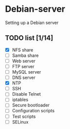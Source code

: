 # Debian-server
Setting up a Debian server

## TODO list [1/14]
   - [x] NFS share
   - [ ] Samba share
   - [ ] Web server
   - [ ] FTP server
   - [ ] MySQL server
   - [ ] DNS server
   - [x] NTP
   - [ ] SSH
   - [ ] Disable Telnet
   - [ ] iptables
   - [ ] Secure bootloader
   - [ ] Configuration scripts
   - [ ] Test scripts
   - [ ] SELinux
